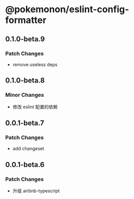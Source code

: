 # @pokemonon/eslint-config-formatter

## 0.1.0-beta.9

### Patch Changes

- remove useless deps

## 0.1.0-beta.8

### Minor Changes

- 修改 eslint 配置的依赖

## 0.0.1-beta.7

### Patch Changes

- add changeset

## 0.0.1-beta.6

### Patch Changes

- 升级 airbnb-typescript
